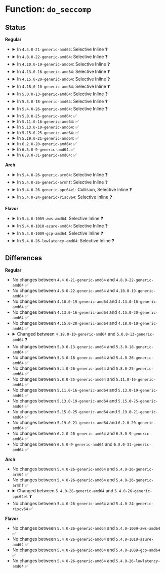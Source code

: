 # Function: <code>do_seccomp</code>

## Status
<b>Regular</b>
<ul>
<li>
<details>
<summary>In <code>4.4.0-21-generic-amd64</code>: Selective Inline ❓</summary>

```c
long int do_seccomp(unsigned int op, unsigned int flags, const char * uargs)
```

```json
{
  "name": "do_seccomp",
  "collision_type": "Unique Static",
  "inline_type": "Selective",
  "funcs": [
    {
      "addr": 18446744071580137088,
      "name": "do_seccomp",
      "external": false,
      "loc": "kernel/seccomp.c:817",
      "file": "kernel/seccomp.c",
      "inline": "not declared, inlined",
      "caller_inline": [],
      "caller_func": [
        "kernel/seccomp.c:SyS_seccomp",
        "kernel/seccomp.c:prctl_set_seccomp"
      ]
    }
  ],
  "symbols": [
    {
      "addr": 18446744071580137088,
      "name": "do_seccomp",
      "section": ".text",
      "bind": "STB_LOCAL",
      "size": 1539
    }
  ]
}
```
</details>
</li>
<li>
<details>
<summary>In <code>4.8.0-22-generic-amd64</code>: Selective Inline ❓</summary>

```c
long int do_seccomp(unsigned int op, unsigned int flags, const char * uargs)
```

```json
{
  "name": "do_seccomp",
  "collision_type": "Unique Static",
  "inline_type": "Selective",
  "funcs": [
    {
      "addr": 18446744071580171840,
      "name": "do_seccomp",
      "external": false,
      "loc": "kernel/seccomp.c:782",
      "file": "kernel/seccomp.c",
      "inline": "not declared, inlined",
      "caller_inline": [],
      "caller_func": [
        "kernel/seccomp.c:prctl_set_seccomp",
        "kernel/seccomp.c:prctl_set_seccomp",
        "kernel/seccomp.c:SyS_seccomp"
      ]
    }
  ],
  "symbols": [
    {
      "addr": 18446744071580171840,
      "name": "do_seccomp",
      "section": ".text",
      "bind": "STB_LOCAL",
      "size": 1533
    }
  ]
}
```
</details>
</li>
<li>
<details>
<summary>In <code>4.10.0-19-generic-amd64</code>: Selective Inline ❓</summary>

```c
long int do_seccomp(unsigned int op, unsigned int flags, const char * uargs)
```

```json
{
  "name": "do_seccomp",
  "collision_type": "Unique Static",
  "inline_type": "Selective",
  "funcs": [
    {
      "addr": 18446744071580212480,
      "name": "do_seccomp",
      "external": false,
      "loc": "kernel/seccomp.c:781",
      "file": "kernel/seccomp.c",
      "inline": "not declared, inlined",
      "caller_inline": [],
      "caller_func": [
        "kernel/seccomp.c:prctl_set_seccomp",
        "kernel/seccomp.c:prctl_set_seccomp",
        "kernel/seccomp.c:SyS_seccomp"
      ]
    }
  ],
  "symbols": [
    {
      "addr": 18446744071580212480,
      "name": "do_seccomp",
      "section": ".text",
      "bind": "STB_LOCAL",
      "size": 1517
    }
  ]
}
```
</details>
</li>
<li>
<details>
<summary>In <code>4.13.0-16-generic-amd64</code>: Selective Inline ❓</summary>

```c
long int do_seccomp(unsigned int op, unsigned int flags, const char * uargs)
```

```json
{
  "name": "do_seccomp",
  "collision_type": "Unique Static",
  "inline_type": "Selective",
  "funcs": [
    {
      "addr": 18446744071580222256,
      "name": "do_seccomp",
      "external": false,
      "loc": "kernel/seccomp.c:896",
      "file": "kernel/seccomp.c",
      "inline": "not declared, inlined",
      "caller_inline": [],
      "caller_func": [
        "kernel/seccomp.c:prctl_set_seccomp",
        "kernel/seccomp.c:prctl_set_seccomp",
        "kernel/seccomp.c:SyS_seccomp"
      ]
    }
  ],
  "symbols": [
    {
      "addr": 18446744071580222256,
      "name": "do_seccomp",
      "section": ".text",
      "bind": "STB_LOCAL",
      "size": 1630
    }
  ]
}
```
</details>
</li>
<li>
<details>
<summary>In <code>4.15.0-20-generic-amd64</code>: Selective Inline ❓</summary>

```c
long int do_seccomp(unsigned int op, unsigned int flags, const char * uargs)
```

```json
{
  "name": "do_seccomp",
  "collision_type": "Unique Static",
  "inline_type": "Selective",
  "funcs": [
    {
      "addr": 18446744071580271936,
      "name": "do_seccomp",
      "external": false,
      "loc": "kernel/seccomp.c:920",
      "file": "kernel/seccomp.c",
      "inline": "not declared, inlined",
      "caller_inline": [],
      "caller_func": [
        "kernel/seccomp.c:prctl_set_seccomp",
        "kernel/seccomp.c:prctl_set_seccomp",
        "kernel/seccomp.c:SyS_seccomp"
      ]
    }
  ],
  "symbols": [
    {
      "addr": 18446744071580271936,
      "name": "do_seccomp",
      "section": ".text",
      "bind": "STB_LOCAL",
      "size": 1672
    }
  ]
}
```
</details>
</li>
<li>
<details>
<summary>In <code>4.18.0-10-generic-amd64</code>: Selective Inline ❓</summary>

```c
long int do_seccomp(unsigned int op, unsigned int flags, const char * uargs)
```

```json
{
  "name": "do_seccomp",
  "collision_type": "Unique Static",
  "inline_type": "Selective",
  "funcs": [
    {
      "addr": 18446744071580334304,
      "name": "do_seccomp",
      "external": false,
      "loc": "kernel/seccomp.c:926",
      "file": "kernel/seccomp.c",
      "inline": "not declared, inlined",
      "caller_inline": [],
      "caller_func": [
        "kernel/seccomp.c:prctl_set_seccomp",
        "kernel/seccomp.c:prctl_set_seccomp",
        "kernel/seccomp.c:__ia32_sys_seccomp",
        "kernel/seccomp.c:__x64_sys_seccomp"
      ]
    }
  ],
  "symbols": [
    {
      "addr": 18446744071580334304,
      "name": "do_seccomp",
      "section": ".text",
      "bind": "STB_LOCAL",
      "size": 1731
    }
  ]
}
```
</details>
</li>
<li>
<details>
<summary>In <code>5.0.0-13-generic-amd64</code>: Selective Inline ❓</summary>

```c
long int do_seccomp(unsigned int op, unsigned int flags, void * uargs)
```

```json
{
  "name": "do_seccomp",
  "collision_type": "Unique Static",
  "inline_type": "Selective",
  "funcs": [
    {
      "addr": 18446744071580389600,
      "name": "do_seccomp",
      "external": false,
      "loc": "kernel/seccomp.c:1365",
      "file": "kernel/seccomp.c",
      "inline": "not declared, inlined",
      "caller_inline": [],
      "caller_func": [
        "kernel/seccomp.c:prctl_set_seccomp",
        "kernel/seccomp.c:prctl_set_seccomp",
        "kernel/seccomp.c:__ia32_sys_seccomp",
        "kernel/seccomp.c:__x64_sys_seccomp"
      ]
    }
  ],
  "symbols": [
    {
      "addr": 18446744071580389600,
      "name": "do_seccomp",
      "section": ".text",
      "bind": "STB_LOCAL",
      "size": 2277
    }
  ]
}
```
</details>
</li>
<li>
<details>
<summary>In <code>5.3.0-18-generic-amd64</code>: Selective Inline ❓</summary>

```c
long int do_seccomp(unsigned int op, unsigned int flags, void * uargs)
```

```json
{
  "name": "do_seccomp",
  "collision_type": "Unique Static",
  "inline_type": "Selective",
  "funcs": [
    {
      "addr": 18446744071580444080,
      "name": "do_seccomp",
      "external": false,
      "loc": "kernel/seccomp.c:1380",
      "file": "kernel/seccomp.c",
      "inline": "not declared, inlined",
      "caller_inline": [],
      "caller_func": [
        "kernel/seccomp.c:prctl_set_seccomp",
        "kernel/seccomp.c:prctl_set_seccomp",
        "kernel/seccomp.c:__ia32_sys_seccomp",
        "kernel/seccomp.c:__x64_sys_seccomp"
      ]
    }
  ],
  "symbols": [
    {
      "addr": 18446744071580444080,
      "name": "do_seccomp",
      "section": ".text",
      "bind": "STB_LOCAL",
      "size": 506
    }
  ]
}
```
</details>
</li>
<li>
<details>
<summary>In <code>5.4.0-26-generic-amd64</code>: Selective Inline ❓</summary>

```c
long int do_seccomp(unsigned int op, unsigned int flags, void * uargs)
```

```json
{
  "name": "do_seccomp",
  "collision_type": "Unique Static",
  "inline_type": "Selective",
  "funcs": [
    {
      "addr": 18446744071580493104,
      "name": "do_seccomp",
      "external": false,
      "loc": "kernel/seccomp.c:1403",
      "file": "kernel/seccomp.c",
      "inline": "not declared, inlined",
      "caller_inline": [],
      "caller_func": [
        "kernel/seccomp.c:prctl_set_seccomp",
        "kernel/seccomp.c:prctl_set_seccomp",
        "kernel/seccomp.c:__ia32_sys_seccomp",
        "kernel/seccomp.c:__x64_sys_seccomp"
      ]
    }
  ],
  "symbols": [
    {
      "addr": 18446744071580493104,
      "name": "do_seccomp",
      "section": ".text",
      "bind": "STB_LOCAL",
      "size": 506
    }
  ]
}
```
</details>
</li>
<li>
<details>
<summary>In <code>5.8.0-25-generic-amd64</code>: ✅</summary>

```c
long int do_seccomp(unsigned int op, unsigned int flags, void * uargs)
```

```json
{
  "name": "do_seccomp",
  "collision_type": "Unique Static",
  "inline_type": "No",
  "funcs": [
    {
      "addr": 18446744071580578784,
      "name": "do_seccomp",
      "external": false,
      "loc": "kernel/seccomp.c:1424",
      "file": "kernel/seccomp.c",
      "inline": "seen, unknown",
      "caller_inline": [],
      "caller_func": [
        "kernel/seccomp.c:prctl_set_seccomp",
        "kernel/seccomp.c:prctl_set_seccomp",
        "kernel/seccomp.c:__ia32_sys_seccomp",
        "kernel/seccomp.c:__x64_sys_seccomp"
      ]
    }
  ],
  "symbols": [
    {
      "addr": 18446744071580578784,
      "name": "do_seccomp",
      "section": ".text",
      "bind": "STB_LOCAL",
      "size": 337
    }
  ]
}
```
</details>
</li>
<li>
<details>
<summary>In <code>5.11.0-16-generic-amd64</code>: ✅</summary>

```c
long int do_seccomp(unsigned int op, unsigned int flags, void * uargs)
```

```json
{
  "name": "do_seccomp",
  "collision_type": "Unique Static",
  "inline_type": "No",
  "funcs": [
    {
      "addr": 18446744071580568352,
      "name": "do_seccomp",
      "external": false,
      "loc": "kernel/seccomp.c:1915",
      "file": "kernel/seccomp.c",
      "inline": "seen, unknown",
      "caller_inline": [],
      "caller_func": [
        "kernel/seccomp.c:prctl_set_seccomp",
        "kernel/seccomp.c:prctl_set_seccomp",
        "kernel/seccomp.c:__ia32_sys_seccomp",
        "kernel/seccomp.c:__x64_sys_seccomp"
      ]
    }
  ],
  "symbols": [
    {
      "addr": 18446744071580568352,
      "name": "do_seccomp",
      "section": ".text",
      "bind": "STB_LOCAL",
      "size": 337
    }
  ]
}
```
</details>
</li>
<li>
<details>
<summary>In <code>5.13.0-19-generic-amd64</code>: ✅</summary>

```c
long int do_seccomp(unsigned int op, unsigned int flags, void * uargs)
```

```json
{
  "name": "do_seccomp",
  "collision_type": "Unique Static",
  "inline_type": "No",
  "funcs": [
    {
      "addr": 18446744071580571376,
      "name": "do_seccomp",
      "external": false,
      "loc": "kernel/seccomp.c:1963",
      "file": "kernel/seccomp.c",
      "inline": "seen, unknown",
      "caller_inline": [],
      "caller_func": [
        "kernel/seccomp.c:prctl_set_seccomp",
        "kernel/seccomp.c:prctl_set_seccomp",
        "kernel/seccomp.c:__ia32_sys_seccomp",
        "kernel/seccomp.c:__x64_sys_seccomp"
      ]
    }
  ],
  "symbols": [
    {
      "addr": 18446744071580571376,
      "name": "do_seccomp",
      "section": ".text",
      "bind": "STB_LOCAL",
      "size": 495
    }
  ]
}
```
</details>
</li>
<li>
<details>
<summary>In <code>5.15.0-25-generic-amd64</code>: ✅</summary>

```c
long int do_seccomp(unsigned int op, unsigned int flags, void * uargs)
```

```json
{
  "name": "do_seccomp",
  "collision_type": "Unique Static",
  "inline_type": "No",
  "funcs": [
    {
      "addr": 18446744071580741184,
      "name": "do_seccomp",
      "external": false,
      "loc": "kernel/seccomp.c:1945",
      "file": "kernel/seccomp.c",
      "inline": "seen, unknown",
      "caller_inline": [],
      "caller_func": [
        "kernel/seccomp.c:prctl_set_seccomp",
        "kernel/seccomp.c:prctl_set_seccomp",
        "kernel/seccomp.c:__ia32_sys_seccomp",
        "kernel/seccomp.c:__x64_sys_seccomp"
      ]
    }
  ],
  "symbols": [
    {
      "addr": 18446744071580741184,
      "name": "do_seccomp",
      "section": ".text",
      "bind": "STB_LOCAL",
      "size": 495
    }
  ]
}
```
</details>
</li>
<li>
<details>
<summary>In <code>5.19.0-21-generic-amd64</code>: ✅</summary>

```c
long int do_seccomp(unsigned int op, unsigned int flags, void * uargs)
```

```json
{
  "name": "do_seccomp",
  "collision_type": "Unique Static",
  "inline_type": "No",
  "funcs": [
    {
      "addr": 18446744071580954496,
      "name": "do_seccomp",
      "external": false,
      "loc": "kernel/seccomp.c:1982",
      "file": "kernel/seccomp.c",
      "inline": "seen, unknown",
      "caller_inline": [],
      "caller_func": [
        "kernel/seccomp.c:prctl_set_seccomp",
        "kernel/seccomp.c:prctl_set_seccomp",
        "kernel/seccomp.c:__ia32_sys_seccomp",
        "kernel/seccomp.c:__x64_sys_seccomp"
      ]
    }
  ],
  "symbols": [
    {
      "addr": 18446744071580954496,
      "name": "do_seccomp",
      "section": ".text",
      "bind": "STB_LOCAL",
      "size": 515
    }
  ]
}
```
</details>
</li>
<li>
<details>
<summary>In <code>6.2.0-20-generic-amd64</code>: ✅</summary>

```c
long int do_seccomp(unsigned int op, unsigned int flags, void * uargs)
```

```json
{
  "name": "do_seccomp",
  "collision_type": "Unique Static",
  "inline_type": "No",
  "funcs": [
    {
      "addr": 18446744071581249008,
      "name": "do_seccomp",
      "external": false,
      "loc": "kernel/seccomp.c:1982",
      "file": "kernel/seccomp.c",
      "inline": "seen, unknown",
      "caller_inline": [],
      "caller_func": [
        "kernel/seccomp.c:prctl_set_seccomp",
        "kernel/seccomp.c:prctl_set_seccomp",
        "kernel/seccomp.c:__ia32_sys_seccomp",
        "kernel/seccomp.c:__x64_sys_seccomp"
      ]
    }
  ],
  "symbols": [
    {
      "addr": 18446744071581249008,
      "name": "do_seccomp",
      "section": ".text",
      "bind": "STB_LOCAL",
      "size": 515
    }
  ]
}
```
</details>
</li>
<li>
<details>
<summary>In <code>6.5.0-9-generic-amd64</code>: ✅</summary>

```c
long int do_seccomp(unsigned int op, unsigned int flags, void * uargs)
```

```json
{
  "name": "do_seccomp",
  "collision_type": "Unique Static",
  "inline_type": "No",
  "funcs": [
    {
      "addr": 18446744071581343984,
      "name": "do_seccomp",
      "external": false,
      "loc": "kernel/seccomp.c:1982",
      "file": "kernel/seccomp.c",
      "inline": "seen, unknown",
      "caller_inline": [],
      "caller_func": [
        "kernel/seccomp.c:prctl_set_seccomp",
        "kernel/seccomp.c:prctl_set_seccomp",
        "kernel/seccomp.c:__ia32_sys_seccomp",
        "kernel/seccomp.c:__x64_sys_seccomp"
      ]
    }
  ],
  "symbols": [
    {
      "addr": 18446744071581343984,
      "name": "do_seccomp",
      "section": ".text",
      "bind": "STB_LOCAL",
      "size": 547
    }
  ]
}
```
</details>
</li>
<li>
<details>
<summary>In <code>6.8.0-31-generic-amd64</code>: ✅</summary>

```c
long int do_seccomp(unsigned int op, unsigned int flags, void * uargs)
```

```json
{
  "name": "do_seccomp",
  "collision_type": "Unique Static",
  "inline_type": "No",
  "funcs": [
    {
      "addr": 18446744071581451056,
      "name": "do_seccomp",
      "external": false,
      "loc": "kernel/seccomp.c:2046",
      "file": "kernel/seccomp.c",
      "inline": "seen, unknown",
      "caller_inline": [],
      "caller_func": [
        "kernel/seccomp.c:prctl_set_seccomp",
        "kernel/seccomp.c:prctl_set_seccomp",
        "kernel/seccomp.c:__ia32_sys_seccomp",
        "kernel/seccomp.c:__x64_sys_seccomp"
      ]
    }
  ],
  "symbols": [
    {
      "addr": 18446744071581451056,
      "name": "do_seccomp",
      "section": ".text",
      "bind": "STB_LOCAL",
      "size": 547
    }
  ]
}
```
</details>
</li>
</ul>
<b>Arch</b>
<ul>
<li>
<details>
<summary>In <code>5.4.0-26-generic-arm64</code>: Selective Inline ❓</summary>

```c
long int do_seccomp(unsigned int op, unsigned int flags, void * uargs)
```

```json
{
  "name": "do_seccomp",
  "collision_type": "Unique Static",
  "inline_type": "Selective",
  "funcs": [
    {
      "addr": 18446603336491769352,
      "name": "do_seccomp",
      "external": false,
      "loc": "kernel/seccomp.c:1403",
      "file": "kernel/seccomp.c",
      "inline": "not declared, inlined",
      "caller_inline": [],
      "caller_func": [
        "kernel/seccomp.c:prctl_set_seccomp",
        "kernel/seccomp.c:__arm64_sys_seccomp"
      ]
    }
  ],
  "symbols": [
    {
      "addr": 18446603336491769352,
      "name": "do_seccomp",
      "section": ".text",
      "bind": "STB_LOCAL",
      "size": 668
    }
  ]
}
```
</details>
</li>
<li>
<details>
<summary>In <code>5.4.0-26-generic-armhf</code>: Selective Inline ❓</summary>

```c
long int do_seccomp(unsigned int op, unsigned int flags, void * uargs)
```

```json
{
  "name": "do_seccomp",
  "collision_type": "Unique Static",
  "inline_type": "Selective",
  "funcs": [
    {
      "addr": 3225717988,
      "name": "do_seccomp",
      "external": false,
      "loc": "kernel/seccomp.c:1403",
      "file": "kernel/seccomp.c",
      "inline": "not declared, inlined",
      "caller_inline": [],
      "caller_func": [
        "kernel/seccomp.c:prctl_set_seccomp",
        "kernel/seccomp.c:__se_sys_seccomp"
      ]
    }
  ],
  "symbols": [
    {
      "addr": 3225717988,
      "name": "do_seccomp",
      "section": ".text",
      "bind": "STB_LOCAL",
      "size": 684
    }
  ]
}
```
</details>
</li>
<li>
<details>
<summary>In <code>5.4.0-26-generic-ppc64el</code>: Collision, Selective Inline ❓</summary>

```c
int do_seccomp(struct pt_regs * regs)
```

```json
{
  "name": "do_seccomp",
  "collision_type": "Static-Static Collision",
  "inline_type": "Selective",
  "funcs": [
    {
      "addr": 13835058055282266724,
      "name": "do_seccomp",
      "external": false,
      "loc": "arch/powerpc/kernel/ptrace.c:3220",
      "file": "arch/powerpc/kernel/ptrace.c",
      "inline": "not declared, inlined",
      "caller_inline": [
        "arch/powerpc/kernel/ptrace.c:do_syscall_trace_enter"
      ],
      "caller_func": []
    },
    {
      "addr": 13835058055284814352,
      "name": "do_seccomp",
      "external": false,
      "loc": "kernel/seccomp.c:1403",
      "file": "kernel/seccomp.c",
      "inline": "not declared, inlined",
      "caller_inline": [],
      "caller_func": [
        "kernel/seccomp.c:prctl_set_seccomp",
        "kernel/seccomp.c:prctl_set_seccomp",
        "kernel/seccomp.c:__se_sys_seccomp"
      ]
    }
  ],
  "symbols": [
    {
      "addr": 13835058055284814352,
      "name": "do_seccomp",
      "section": ".text",
      "bind": "STB_LOCAL",
      "size": 784
    }
  ]
}
```
</details>
</li>
<li>
<details>
<summary>In <code>5.4.0-24-generic-riscv64</code>: Selective Inline ❓</summary>

```c
long int do_seccomp(unsigned int op, unsigned int flags, void * uargs)
```

```json
{
  "name": "do_seccomp",
  "collision_type": "Unique Static",
  "inline_type": "Selective",
  "funcs": [
    {
      "addr": 18446743936272088382,
      "name": "do_seccomp",
      "external": false,
      "loc": "kernel/seccomp.c:1403",
      "file": "kernel/seccomp.c",
      "inline": "not declared, inlined",
      "caller_inline": [],
      "caller_func": [
        "kernel/seccomp.c:prctl_set_seccomp",
        "kernel/seccomp.c:__se_sys_seccomp"
      ]
    }
  ],
  "symbols": [
    {
      "addr": 18446743936272088382,
      "name": "do_seccomp",
      "section": ".text",
      "bind": "STB_LOCAL",
      "size": 456
    }
  ]
}
```
</details>
</li>
</ul>
<b>Flavor</b>
<ul>
<li>
<details>
<summary>In <code>5.4.0-1009-aws-amd64</code>: Selective Inline ❓</summary>

```c
long int do_seccomp(unsigned int op, unsigned int flags, void * uargs)
```

```json
{
  "name": "do_seccomp",
  "collision_type": "Unique Static",
  "inline_type": "Selective",
  "funcs": [
    {
      "addr": 18446744071580461904,
      "name": "do_seccomp",
      "external": false,
      "loc": "kernel/seccomp.c:1403",
      "file": "kernel/seccomp.c",
      "inline": "not declared, inlined",
      "caller_inline": [],
      "caller_func": [
        "kernel/seccomp.c:prctl_set_seccomp",
        "kernel/seccomp.c:prctl_set_seccomp",
        "kernel/seccomp.c:__ia32_sys_seccomp",
        "kernel/seccomp.c:__x64_sys_seccomp"
      ]
    }
  ],
  "symbols": [
    {
      "addr": 18446744071580461904,
      "name": "do_seccomp",
      "section": ".text",
      "bind": "STB_LOCAL",
      "size": 506
    }
  ]
}
```
</details>
</li>
<li>
<details>
<summary>In <code>5.4.0-1010-azure-amd64</code>: Selective Inline ❓</summary>

```c
long int do_seccomp(unsigned int op, unsigned int flags, void * uargs)
```

```json
{
  "name": "do_seccomp",
  "collision_type": "Unique Static",
  "inline_type": "Selective",
  "funcs": [
    {
      "addr": 18446744071580408944,
      "name": "do_seccomp",
      "external": false,
      "loc": "kernel/seccomp.c:1403",
      "file": "kernel/seccomp.c",
      "inline": "not declared, inlined",
      "caller_inline": [],
      "caller_func": [
        "kernel/seccomp.c:prctl_set_seccomp",
        "kernel/seccomp.c:prctl_set_seccomp",
        "kernel/seccomp.c:__ia32_sys_seccomp",
        "kernel/seccomp.c:__x64_sys_seccomp"
      ]
    }
  ],
  "symbols": [
    {
      "addr": 18446744071580408944,
      "name": "do_seccomp",
      "section": ".text",
      "bind": "STB_LOCAL",
      "size": 500
    }
  ]
}
```
</details>
</li>
<li>
<details>
<summary>In <code>5.4.0-1009-gcp-amd64</code>: Selective Inline ❓</summary>

```c
long int do_seccomp(unsigned int op, unsigned int flags, void * uargs)
```

```json
{
  "name": "do_seccomp",
  "collision_type": "Unique Static",
  "inline_type": "Selective",
  "funcs": [
    {
      "addr": 18446744071580453152,
      "name": "do_seccomp",
      "external": false,
      "loc": "kernel/seccomp.c:1403",
      "file": "kernel/seccomp.c",
      "inline": "not declared, inlined",
      "caller_inline": [],
      "caller_func": [
        "kernel/seccomp.c:prctl_set_seccomp",
        "kernel/seccomp.c:prctl_set_seccomp",
        "kernel/seccomp.c:__ia32_sys_seccomp",
        "kernel/seccomp.c:__x64_sys_seccomp"
      ]
    }
  ],
  "symbols": [
    {
      "addr": 18446744071580453152,
      "name": "do_seccomp",
      "section": ".text",
      "bind": "STB_LOCAL",
      "size": 506
    }
  ]
}
```
</details>
</li>
<li>
<details>
<summary>In <code>5.4.0-26-lowlatency-amd64</code>: Selective Inline ❓</summary>

```c
long int do_seccomp(unsigned int op, unsigned int flags, void * uargs)
```

```json
{
  "name": "do_seccomp",
  "collision_type": "Unique Static",
  "inline_type": "Selective",
  "funcs": [
    {
      "addr": 18446744071580508816,
      "name": "do_seccomp",
      "external": false,
      "loc": "kernel/seccomp.c:1403",
      "file": "kernel/seccomp.c",
      "inline": "not declared, inlined",
      "caller_inline": [],
      "caller_func": [
        "kernel/seccomp.c:prctl_set_seccomp",
        "kernel/seccomp.c:prctl_set_seccomp",
        "kernel/seccomp.c:__ia32_sys_seccomp",
        "kernel/seccomp.c:__x64_sys_seccomp"
      ]
    }
  ],
  "symbols": [
    {
      "addr": 18446744071580508816,
      "name": "do_seccomp",
      "section": ".text",
      "bind": "STB_LOCAL",
      "size": 507
    }
  ]
}
```
</details>
</li>
</ul>

## Differences
<b>Regular</b>
<ul>
<li>
No changes between <code>4.4.0-21-generic-amd64</code> and <code>4.8.0-22-generic-amd64</code> ✅
</li>
<li>
No changes between <code>4.8.0-22-generic-amd64</code> and <code>4.10.0-19-generic-amd64</code> ✅
</li>
<li>
No changes between <code>4.10.0-19-generic-amd64</code> and <code>4.13.0-16-generic-amd64</code> ✅
</li>
<li>
No changes between <code>4.13.0-16-generic-amd64</code> and <code>4.15.0-20-generic-amd64</code> ✅
</li>
<li>
No changes between <code>4.15.0-20-generic-amd64</code> and <code>4.18.0-10-generic-amd64</code> ✅
</li>
<li>
<details>
<summary>Changed between <code>4.18.0-10-generic-amd64</code> and <code>5.0.0-13-generic-amd64</code> ❓</summary>
<ul>
<li>
<b>Param type changed. </b>
<code>const char * uargs</code> ➡️ <code>void * uargs</code>
</li>
</ul>
</details>
</li>
<li>
No changes between <code>5.0.0-13-generic-amd64</code> and <code>5.3.0-18-generic-amd64</code> ✅
</li>
<li>
No changes between <code>5.3.0-18-generic-amd64</code> and <code>5.4.0-26-generic-amd64</code> ✅
</li>
<li>
No changes between <code>5.4.0-26-generic-amd64</code> and <code>5.8.0-25-generic-amd64</code> ✅
</li>
<li>
No changes between <code>5.8.0-25-generic-amd64</code> and <code>5.11.0-16-generic-amd64</code> ✅
</li>
<li>
No changes between <code>5.11.0-16-generic-amd64</code> and <code>5.13.0-19-generic-amd64</code> ✅
</li>
<li>
No changes between <code>5.13.0-19-generic-amd64</code> and <code>5.15.0-25-generic-amd64</code> ✅
</li>
<li>
No changes between <code>5.15.0-25-generic-amd64</code> and <code>5.19.0-21-generic-amd64</code> ✅
</li>
<li>
No changes between <code>5.19.0-21-generic-amd64</code> and <code>6.2.0-20-generic-amd64</code> ✅
</li>
<li>
No changes between <code>6.2.0-20-generic-amd64</code> and <code>6.5.0-9-generic-amd64</code> ✅
</li>
<li>
No changes between <code>6.5.0-9-generic-amd64</code> and <code>6.8.0-31-generic-amd64</code> ✅
</li>
</ul>
<b>Arch</b>
<ul>
<li>
No changes between <code>5.4.0-26-generic-amd64</code> and <code>5.4.0-26-generic-arm64</code> ✅
</li>
<li>
No changes between <code>5.4.0-26-generic-amd64</code> and <code>5.4.0-26-generic-armhf</code> ✅
</li>
<li>
<details>
<summary>Changed between <code>5.4.0-26-generic-amd64</code> and <code>5.4.0-26-generic-ppc64el</code> ❓</summary>
<ul>
<li>
<b>Param added. </b>
<code>struct pt_regs * regs</code>
</li>
<li>
<b>Param removed. </b>
<code>unsigned int op</code>
</li>
<li>
<b>Param removed. </b>
<code>unsigned int flags</code>
</li>
<li>
<b>Param removed. </b>
<code>void * uargs</code>
</li>
<li>
<b>Return type changed. </b>
<code>long int</code> ➡️ <code>int</code>
</li>
</ul>
</details>
</li>
<li>
No changes between <code>5.4.0-26-generic-amd64</code> and <code>5.4.0-24-generic-riscv64</code> ✅
</li>
</ul>
<b>Flavor</b>
<ul>
<li>
No changes between <code>5.4.0-26-generic-amd64</code> and <code>5.4.0-1009-aws-amd64</code> ✅
</li>
<li>
No changes between <code>5.4.0-26-generic-amd64</code> and <code>5.4.0-1010-azure-amd64</code> ✅
</li>
<li>
No changes between <code>5.4.0-26-generic-amd64</code> and <code>5.4.0-1009-gcp-amd64</code> ✅
</li>
<li>
No changes between <code>5.4.0-26-generic-amd64</code> and <code>5.4.0-26-lowlatency-amd64</code> ✅
</li>
</ul>
